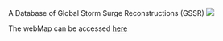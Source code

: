 A Database of Global Storm Surge Reconstructions (GSSR)
 ![](../images/gssr.jpg)

 The webMap can be accessed <a href = "https://git.io/JURUC">here</a>

